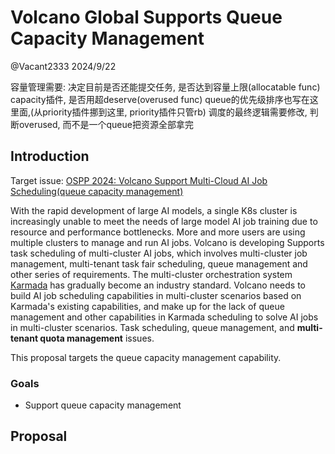 # Volcano Global Supports Queue Capacity Management

@Vacant2333 2024/9/22

容量管理需要: 决定目前是否还能提交任务, 是否达到容量上限(allocatable func)
capacity插件, 是否用超deserve(overused func)
queue的优先级排序也写在这里面,(从priority插件挪到这里, priority插件只管rb)
调度的最终逻辑需要修改, 判断overused, 而不是一个queue把资源全部拿完


## Introduction

Target issue: [OSPP 2024: Volcano Support Multi-Cloud AI Job Scheduling(queue capacity management)](https://github.com/volcano-sh/volcano/issues/3731)

With the rapid development of large AI models, a single K8s cluster is increasingly unable to meet the needs of
large model AI job training due to resource and performance bottlenecks. More and more users are using
multiple clusters to manage and run AI jobs. Volcano is developing Supports task scheduling of multi-cluster AI jobs,
which involves multi-cluster job management, multi-tenant task fair scheduling, queue management and
other series of requirements. The multi-cluster orchestration system [Karmada](https://karmada.io/) has gradually become an industry standard.
Volcano needs to build AI job scheduling capabilities in multi-cluster scenarios based on Karmada's existing capabilities,
and make up for the lack of queue management and other capabilities in Karmada scheduling to solve AI jobs in multi-cluster scenarios.
Task scheduling, queue management, and **multi-tenant quota management** issues.

This proposal targets the queue capacity management capability.

### Goals

- Support queue capacity management

## Proposal


